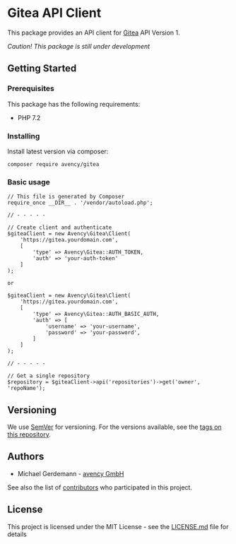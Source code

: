 # Gitea API Client

This package provides an API client for [Gitea](https://gitea.io) API Version 1.

*Caution! This package is still under development*

## Getting Started

### Prerequisites

This package has the following requirements:

* PHP 7.2

### Installing

Install latest version via composer:

```
composer require avency/gitea
```

### Basic usage

```
// This file is generated by Composer
require_once __DIR__ . '/vendor/autoload.php';

// - - - - -

// Create client and authenticate
$giteaClient = new Avency\Gitea\Client(
    'https://gitea.yourdomain.com',
    [
        'type' => Avency\Gitea::AUTH_TOKEN,
        'auth' => 'your-auth-token'
    ]
);

or

$giteaClient = new Avency\Gitea\Client(
    'https://gitea.yourdomain.com',
    [
        'type' => Avency\Gitea::AUTH_BASIC_AUTH,
        'auth' => [
            'username' => 'your-username',
            'password' => 'your-password',
        ]
    ]
);

// - - - - -

// Get a single repository
$repository = $giteaClient->api('repositories')->get('owner', 'repoName');
```

## Versioning

We use [SemVer](http://semver.org/) for versioning. For the versions available,
see the [tags on this repository](https://github.com/avency/gitea/contributors).

## Authors

* Michael Gerdemann - [avency GmbH](https://www.avency.de)

See also the list of [contributors](https://github.com/avency/gitea/graphs/contributors) who
participated in this project.

## License

This project is licensed under the MIT License - see the
[LICENSE.md](https://github.com/avency/gitea//blob/master/LICENSE.md) file for details

